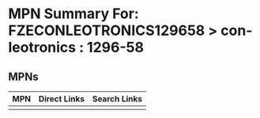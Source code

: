 



# MPN Summary For: FZECONLEOTRONICS129658 > con-leotronics : 1296-58

## MPNs
  

|MPN|Direct Links|Search Links|
| :--- | :--- | :--- |
||||
